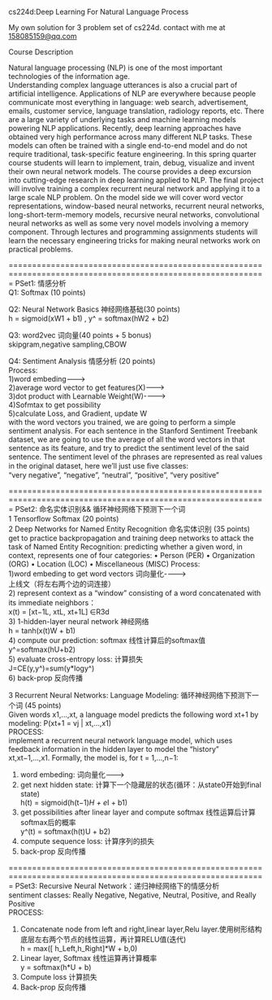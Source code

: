 cs224d:Deep Learning For Natural Language Process

My own solution for 3 problem set of cs224d. contact with me at 158085159@qq.com

Course Description

Natural language processing (NLP) is one of the most important technologies of the information age.  <br/>
Understanding complex language utterances is also a crucial part of artificial intelligence. Applications of NLP are everywhere because people communicate most everything in language: web search, advertisement, emails, customer service, language translation, radiology reports, etc. There are a large variety of underlying tasks and machine learning models powering NLP applications. Recently, deep learning approaches have obtained very high performance across many different NLP tasks. These models can often be trained with a single end-to-end model and do not require traditional, task-specific feature engineering. In this spring quarter course students will learn to implement, train, debug, visualize and invent their own neural network models. The course provides a deep excursion into cutting-edge research in deep learning applied to NLP. The final project will involve training a complex recurrent neural network and applying it to a large scale NLP problem. On the model side we will cover word vector representations, window-based neural networks, recurrent neural networks, long-short-term-memory models, recursive neural networks, convolutional neural networks as well as some very novel models involving a memory component. Through lectures and programming assignments students will learn the necessary engineering tricks for making neural networks work on practical problems.

=============================================================================================================
PSet1: 情感分析  <br/>
Q1: Softmax (10 points)<br/>

Q2: Neural Network Basics 神经网络基础(30 points) <br/>
h = sigmoid(xW1 + b1) , y^ = softmax(hW2 + b2) <br/>

Q3: word2vec 词向量(40 points + 5 bonus)<br/>
skipgram,negative sampling,CBOW  <br/>

Q4: Sentiment Analysis 情感分析 (20 points) <br/>
Process:<br/>
1)word embeding---><br/>
2)average word vector to get features(X)---><br/>
3)dot product with Learnable Weight(W)----><br/>
4)Sofmtax to get possibility<br/>
5)calculate Loss, and Gradient, update W <br/>
with the word vectors you trained, we are going to perform a simple sentiment analysis. For each sentence in the Stanford Sentiment Treebank dataset, we are going to use the average of all the word vectors in that sentence as its feature, and try to predict the sentiment level of the said sentence. The sentiment level of the phrases are represented as real values in the original dataset, here we’ll just use ﬁve classes:<br/>
“very negative”, “negative”, “neutral”, “positive”, “very positive”


=============================================================================================================
PSet2: 命名实体识别&& 循环神经网络下预测下一个词<br/>
1 Tensorﬂow Softmax (20 points)<br/> 
2 Deep Networks for Named Entity Recognition 命名实体识别 (35 points) <br/>
get to practice backpropagation and training deep networks to attack the task of Named Entity Recognition: predicting whether a given word, in context, represents one of four categories: • Person (PER) • Organization (ORG) • Location (LOC) • Miscellaneous (MISC)
Process:<br/>
1)word embeding to get word vectors 词向量化----><br/>
                                    上线文（将左右两个边的词连接）<br/>
2) represent context as a “window” consisting of a word concatenated with its immediate neighbors：<br/>
    x(t) = [xt−1L, xtL, xt+1L] ∈R3d <br/>
3)  1-hidden-layer neural network   神经网络<br/>
    h = tanh(x(t)W + b1) <br/>
4)  compute our prediction: softmax 线性计算后的softmax值<br/>
     y^=softmax(hU+b2)<br/>
5)  evaluate cross-entropy loss:    计算损失<br/>
     J=CE(y,y^)=sum(y*logy^)<br/>
6)  back-prop                       反向传播 <br/>

3 Recurrent Neural Networks: Language Modeling: 循环神经网络下预测下一个词 (45 points) <br/>
Given words x1,...,xt, a language model predicts the following word xt+1 by modeling: P(xt+1 = vj | xt,...,x1) <br/>
PROCESS:<br/>
implement a recurrent neural network language model, which uses feedback information in the hidden layer to model the “history” <br/> xt,xt−1,...,x1. Formally, the model is, for t = 1,...,n−1:
1) word embeding:                                           词向量化---><br/>
2) get next hidden state:                                   计算下一个隐藏层的状态(循环：从state0开始到final state)<br/>
      h(t) = sigmoid(h(t−1)*H + e*I + b1) <br/> 
3) get possibilities after linear layer and compute softmax  线性运算后计算softmax后的概率<br/>
      y^(t) = softmax(h(t)U + b2) <br/>
4) compute sequence loss:                                    计算序列的损失 <br/>
5) back-prop                                                 反向传播 <br/>


=============================================================================================================
PSet3:  Recursive Neural Network：递归神经网络下的情感分析  <br/>
sentiment classes: Really Negative, Negative, Neutral, Positive, and Really Positive  <br/>
PROCESS:<br/>
1)  Concatenate node from left and right,linear layer,Relu layer.使用树形结构底层左右两个节点的线性运算，再计算RELU值(迭代)<br/>
h = max([ h_Left,h_Right]*W + b,0) <br/>
2) Linear layer, Softmax                                         线性运算再计算概率<br/>
y = softmax(h*U + b)<br/>
3) Compute loss                                                  计算损失<br/>
4) Back-prop                                                     反向传播<br/>
